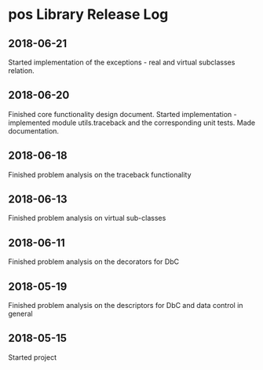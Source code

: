# pos Library Release Log

## 2018-06-21

Started implementation of the exceptions - real and virtual subclasses relation.

## 2018-06-20

Finished core functionality design document.
Started implementation - implemented module utils.traceback and the
corresponding unit tests. Made documentation.

## 2018-06-18

Finished problem analysis on the traceback functionality

## 2018-06-13

Finished problem analysis on virtual sub-classes

## 2018-06-11

Finished problem analysis on the decorators for DbC

## 2018-05-19

Finished problem analysis on the descriptors for DbC and data control in general

## 2018-05-15

Started project